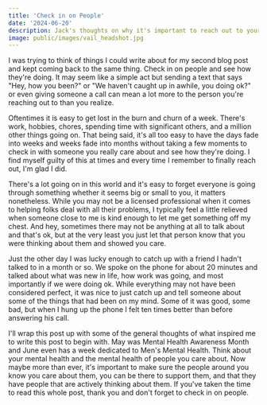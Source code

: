 ```yaml
---
title: 'Check in on People'
date: '2024-06-20'
description: Jack's thoughts on why it's important to reach out to your loved ones :).
image: public/images/vail_headshot.jpg
---
```


I was trying to think of things I could write about for my second blog post and kept coming back to the same thing. Check in on people and see how they're doing. It may seem like a simple act but sending a text that says "Hey, how you been?" or "We haven't caught up in awhile, you doing ok?" or even giving someone a call can mean a lot more to the person you're reaching out to than you realize. 

Oftentimes it is easy to get lost in the burn and churn of a week. There's work, hobbies, chores, spending time with significant others, and a million other things going on. That being said, it's all too easy to have the days fade into weeks and weeks fade into months without taking a few moments to check in with someone you really care about and see how they're doing. I find myself guilty of this at times and every time I remember to finally reach out, I'm glad I did. 

There's a lot going on in this world and it's easy to forget everyone is going through something whether it seems big or small to you, it matters nonetheless. While you may not be a licensed professional when it comes to helping folks deal with all their problems, I typically feel a little relieved when someone close to me is kind enough to let me get something off my chest. And hey, sometimes there may not be anything at all to talk about and that's ok, but at the very least you just let that person know that you were thinking about them and showed you care.  

Just the other day I was lucky enough to catch up with a friend I hadn't talked to in a month or so. We spoke on the phone for about 20 minutes and talked about what was new in life, how work was going, and most importantly if we were doing ok. While everything may not have been considered perfect, it was nice to just catch up and tell someone about some of the things that had been on my mind. Some of it was good, some bad, but when I hung up the phone I felt ten times better than before answering his call. 

I'll wrap this post up with some of the general thoughts of what inspired me to write this post to begin with. May was Mental Health Awareness Month and June even has a week dedicated to Men's Mental Health. Think about your mental health and the mental health of people you care about. Now maybe more than ever, it's important to make sure the people around you know you care about them, you can be there to support them, and that they have people that are actively thinking about them. If you've taken the time to read this whole post, thank you and don't forget to check in on people. 